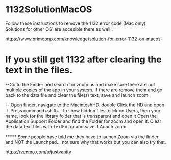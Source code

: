 # 1132SolutionMacOS
Follow these instructions to remove the 1132 error code (Mac only). Solutions for other OS' are accesible there as well. 

https://www.primepnp.com/knowledge/solution-for-error-1132-on-macos


# If you still get 1132 after clearing the text in the files.




--Go to the Finder and search for zoom.us and make sure there are  not multiple 
  copies of the app in your system. If there are remove them and go back to the 
  data file and clear the file(s) text, save and launch zoom.
  
-- Open finder, navigate to the MacintoshHD. double Click the HD and open it. Press
   command+shift+ . to show hidden files.
   click on Users, then your name, look for the library folder that is transparent and 
   open it
   Open the Application Support Folder and find the Folder for zoom and open it. 
   Clear the data text files with TextEditor and save. LAunch zoom.
   
   
***** Some people have told me they have to launch Zoom via the finder and NOT the
Launchpad... not sure why that works but you can also try that.


https://venmo.com/u/justvanity

 